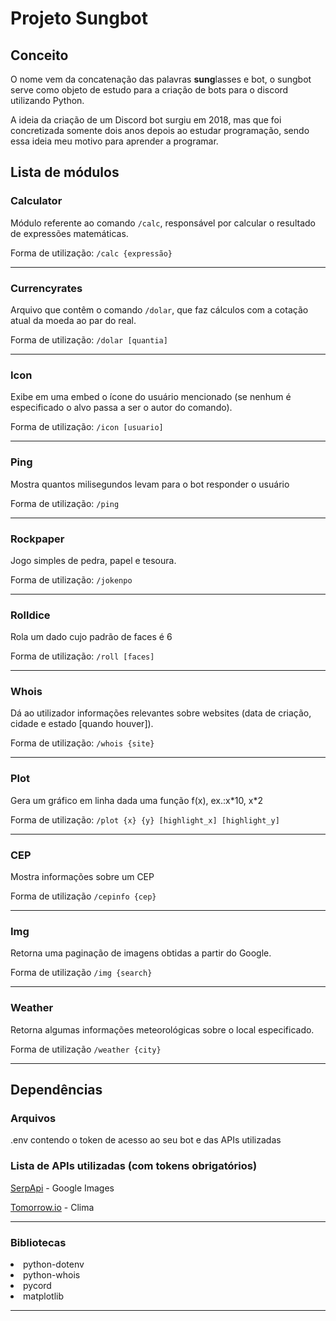 <h1>Projeto Sungbot</h1>

<h2>Conceito</h2>

<p>O nome vem da concatenação das palavras <strong>sung</strong>lasses e bot, o sungbot serve como objeto de estudo para a criação de bots para o discord utilizando Python.</p>
<p>A ideia da criação de um Discord bot surgiu em 2018, mas que foi concretizada somente dois anos depois ao estudar programação, sendo essa ideia meu motivo para aprender a programar.</p>

<h2>Lista de módulos</h2>

<h3>Calculator</h5>
    <p>Módulo referente ao comando <code>/calc</code>, responsável por calcular o resultado de expressões matemáticas.</p>
    <p>Forma de utilização: <code>/calc {expressão}</code></p>
<hr>

<h3>Currencyrates</h5>
    <p>Arquivo que contêm o comando <code>/dolar</code>, que faz cálculos com a cotação atual da moeda ao par do real.</p>
    <p>Forma de utilização: <code>/dolar [quantia]</code></p>
<hr>

<h3>Icon</h5>
    <p>Exibe em uma embed o ícone do usuário mencionado (se nenhum é especificado o alvo passa a ser o autor do comando).</p>
    <p>Forma de utilização: <code>/icon [usuario]</code></p>
<hr>

<h3>Ping</h5>
    <p>Mostra quantos milisegundos levam para o bot responder o usuário</p>
    <p>Forma de utilização: <code>/ping</code></p>
<hr>

<h3>Rockpaper</h5>
    <p>Jogo simples de pedra, papel e tesoura.</p>
    <p>Forma de utilização: <code>/jokenpo</code></p>
<hr>

<h3>Rolldice</h5>
    <p>Rola um dado cujo padrão de faces é 6</p>
    <p>Forma de utilização: <code>/roll [faces]</code></p>
<hr>

<h3>Whois</h5>
    <p>Dá ao utilizador informações relevantes sobre websites (data de criação, cidade e estado [quando houver]).</p>
    <p>Forma de utilização: <code>/whois {site}</code></p>
<hr>

<h3>Plot</h3>
    <p>Gera um gráfico em linha dada uma função f(x), ex.:x*10, x*2</p>
    <p>Forma de utilização: <code>/plot {x} {y} [highlight_x] [highlight_y]</code></p>
<hr>

<h3>CEP</h3>
    <p>Mostra informações sobre um CEP</p>
    <p>Forma de utilização <code>/cepinfo {cep}</code></p>
<hr>

<h3>Img</h3>
    <p>Retorna uma paginação de imagens obtidas a partir do Google.</p>
    <p>Forma de utilização <code>/img {search}</code></p>
<hr>

<h3>Weather</h3>
    <p>Retorna algumas informações meteorológicas sobre o local especificado.</p>
    <p>Forma de utilização <code>/weather {city}</code></p>
<hr>
<h2>Dependências</h2>
    <h3>Arquivos</h3>
        <p>.env contendo o token de acesso ao seu bot e das APIs utilizadas</p>
        <h3>Lista de APIs utilizadas (com tokens obrigatórios)</h3>
        <p><a href="https://serpapi.com/" target="_blank">SerpApi</a> - Google Images</p>
        <p><a href="https://tomorrow.io/" target="_blank">Tomorrow.io</a> - Clima</p>
    <hr>
    <h3>Bibliotecas</h3>
        <li>python-dotenv</li>
        <li>python-whois</li>
        <li>pycord</li>
        <li>matplotlib</li>
    <hr>
